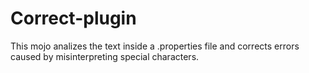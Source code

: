 # Correct-plugin
This mojo analizes the text inside a .properties file and corrects errors caused by misinterpreting special characters.
